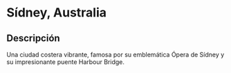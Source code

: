 # Sídney, Australia

## Descripción
Una ciudad costera vibrante, famosa por su emblemática Ópera de Sídney y su impresionante puente Harbour Bridge.